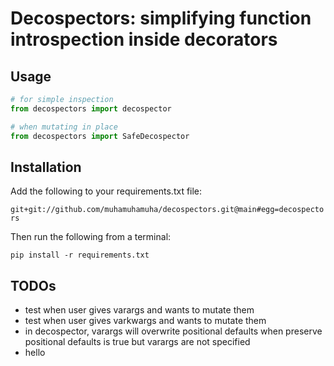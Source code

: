 # Decospectors: simplifying function introspection inside decorators

## Usage

```python
# for simple inspection
from decospectors import decospector

# when mutating in place
from decospectors import SafeDecospector
```

## Installation

Add the following to your requirements.txt file:

`git+git://github.com/muhamuhamuha/decospectors.git@main#egg=decospectors`

Then run the following from a terminal:

```shell
pip install -r requirements.txt
```

## TODOs

* test when user gives varargs and wants to mutate them
* test when user gives varkwargs and wants to mutate them
* in decospector, varargs will overwrite positional defaults when 
preserve positional defaults is true but varargs are not specified
* hello
